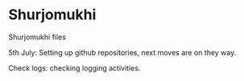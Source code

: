 # Shurjomukhi
Shurjomukhi files

5th July:
Setting up github repositories, next moves are on they way.

 Check logs: checking logging activities.
 
